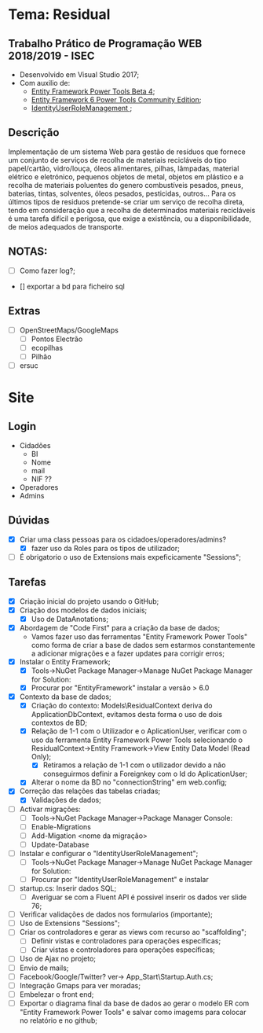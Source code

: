 # Tema: Residual

## Trabalho Prático de Programação WEB 2018/2019 - ISEC
* Desenvolvido em Visual Studio 2017;
* Com auxilio de: 
	- [Entity Framework Power Tools Beta 4](https://marketplace.visualstudio.com/items?itemName=EntityFrameworkTeam.EntityFrameworkPowerToolsBeta4);
	- [Entity Framework 6 Power Tools Community Edition](https://marketplace.visualstudio.com/items?itemName=ErikEJ.EntityFramework6PowerToolsCommunityEdition);
	- [IdentityUserRoleManagement ](https://www.nuget.org/packages/IdentityUserRoleManagement/);

## Descrição
Implementação de um sistema Web para gestão de resíduos que fornece um conjunto de serviços de recolha de
materiais recicláveis do tipo papel/cartão, vidro/louça, óleos alimentares, pilhas, lâmpadas, material elétrico e eletrónico, pequenos
objetos de metal, objetos em plástico e a recolha de materiais poluentes do genero combustíveis pesados, pneus,
baterias, tintas, solventes, óleos pesados, pesticidas, outros...
Para os últimos tipos de residuos pretende-se criar um serviço de recolha direta, tendo em consideração que a recolha de determinados materiais 
recicláveis é uma tarefa difícil e perigosa, que exige a existência, ou a disponibilidade, de meios adequados de transporte.

## NOTAS:
- [ ] Como fazer log?;
- [] exportar a bd para ficheiro sql

## Extras
- [ ] OpenStreetMaps/GoogleMaps
	- [ ] Pontos Electrão
	- [ ] ecopilhas
	- [ ] Pilhão
- [ ] ersuc

# Site
## Login
* Cidadões
  - BI
  - Nome 
  - mail
  - NIF
	??
* Operadores
* Admins

## Dúvidas
 - [x] Criar uma class pessoas para os cidadoes/operadores/admins?
	- [x] fazer uso da Roles para os tipos de utilizador;
- [ ] É obrigatorio o uso de Extensions  mais expeficicamente "Sessions";

## Tarefas
- [x] Criação inicial do projeto usando o GitHub;
- [x] Criação dos modelos de dados iniciais;
	- [x] Uso de DataAnotations;
- [x] Abordagem de "Code First" para a criação da base de dados;
	- Vamos fazer uso das ferramentas "Entity Framework Power Tools" como forma de criar a base de dados sem estarmos constantemente a adicionar migrações e a fazer updates para corrigir erros;
- [x] Instalar o Entity Framework;
	- [x] Tools->NuGet Package Manager->Manage NuGet Package Manager for Solution:
	- [x] Procurar por "EntityFramework" instalar a versão > 6.0 
- [x] Contexto da base de dados;
	- [x] Criação do contexto: Models\ResidualContext deriva do ApplicationDbContext, evitamos desta forma o uso de dois contextos de BD;
	- [x] Relação de 1-1 com o Utilizador e o AplicationUser, verificar com o uso da ferramenta Entity Framework Power Tools selecionando o ResidualContext->Entity Framework->View Entity Data Model (Read Only);
		- [x] Retiramos a relação de 1-1 com o utilizador devido a não conseguirmos definir a Foreignkey com o Id do AplicationUser;
	- [x] Alterar o nome da BD no "connectionString" em web.config;
- [x] Correção das relações das tabelas criadas;
	- [x] Validações de dados;
- [ ] Activar migrações: 
	- [ ] Tools->NuGet Package Manager->Package Manager Console:
	- [ ] Enable-Migrations
	- [ ] Add-Migation <nome da migração>
	- [ ] Update-Database
- [ ] Instalar e configurar o "IdentityUserRoleManagement";
	- [ ] Tools->NuGet Package Manager->Manage NuGet Package Manager for Solution:
	- [ ]  Procurar por "IdentityUserRoleManagement" e instalar
- [ ] startup.cs: Inserir dados SQL;
	- [ ] Averiguar se com a Fluent API é possivel inserir os dados ver slide 76;
- [ ] Verificar validações de dados nos formularios (importante);
- [ ] Uso de Extensions "Sessions";
- [ ] Criar os controladores e gerar as views com recurso ao "scaffolding";
	- [ ] Definir vistas e controladores para operações específicas;
	- [ ] Criar vistas e controladores para operações específicas;
- [ ] Uso de Ajax no projeto;
- [ ] Envio de mails;
- [ ] Facebook/Google/Twitter? ver-> App_Start\Startup.Auth.cs;
- [ ] Integração Gmaps para ver moradas;
- [ ] Embelezar o front end;
- [ ] Exportar o diagrama final da base de dados ao gerar o modelo ER com "Entity Framework Power Tools" e salvar como imagems para colocar no relatório e no github;